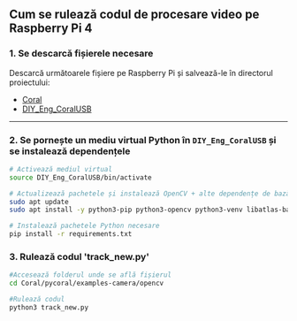 ## Cum se rulează codul de procesare video pe Raspberry Pi 4

### 1. Se descarcă fișierele necesare

Descarcă următoarele fișiere pe Raspberry Pi și salvează-le în directorul proiectului:

- [Coral](https://drive.google.com/drive/folders/1Jbkt2JSXDiCUp5Vs72evr1BS8fMRHmli?usp=sharing)  
- [DIY_Eng_CoralUSB](link-către-fișierul-DIY_Eng_CoralUSB)

---

### 2. Se pornește un mediu virtual Python în `DIY_Eng_CoralUSB` și se instalează dependențele

```bash
# Activează mediul virtual
source DIY_Eng_CoralUSB/bin/activate

# Actualizează pachetele și instalează OpenCV + alte dependențe de bază
sudo apt update
sudo apt install -y python3-pip python3-opencv python3-venv libatlas-base-dev

# Instalează pachetele Python necesare
pip install -r requirements.txt
```
### 3. Rulează codul 'track_new.py'
```bash
#Accesează folderul unde se află fișierul
cd Coral/pycoral/examples-camera/opencv

#Rulează codul
python3 track_new.py
